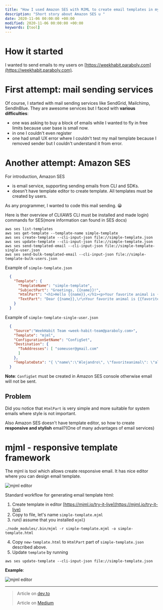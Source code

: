 ```yaml
---
title: "How I used Amazon SES with MJML to create email templates in my side-project"
description: "Short story about Amazon SES u "
date: 2020-11-06 00:00:00 +00:00
modified: 2020-11-06 00:00:00 +00:00
keywords: [tool]
---
```


# How it started

I wanted to send emails to my users on [https://weekhabit.paraboly.com](https://weekhabit.paraboly.com). 


# First attempt: mail sending services

Of course, I started with mail sending services like SendGrid, Mailchimp, SendInBlue. They are awesome services but I faced with **various difficulties**:
- one was asking to buy a block of emails while I wanted to fly in free limits because user base is small now.
- in one I couldn't even register
- one had small UX error where I couldn't test my mail template because I removed sender but I couldn't understand it from error.

# Another attempt: Amazon SES

For introduction, Amazon SES 
- is email service, supporting sending emails from CLI and SDKs.
- doesn't have template editor to create template. All templates must be created by users.

As any programmer, I wanted to code this mail sending. 😀

Here is ther overview of CLI(AWS CLI must be installed and made login) commands for SES(more information can found in SES docs)

```shell
aws ses list-templates
aws ses get-template --template-name simple-template
aws ses create-template --cli-input-json file://simple-template.json
aws ses update-template --cli-input-json file://simple-template.json
aws ses send-templated-email --cli-input-json file://simple-template-single-user.json
aws ses send-bulk-templated-email --cli-input-json file://simple-template-bulk-users.json
```

Example of `simple-template.json`
```json
  {
    "Template": {
      "TemplateName": "simple-template",
      "SubjectPart": "Greetings, {{name}}!",
      "HtmlPart": "<h1>Hello {{name}},</h1><p>Your favorite animal is {{favoriteanimal}}.</p>",
      "TextPart": "Dear {{name}},\r\nYour favorite animal is {{favoriteanimal}}."
    }
  }
```

Example of `simple-template-single-user.json`
```json
  {
    "Source":"WeekHabit Team <week-habit-team@paraboly.com>",
    "Template": "mjml",
    "ConfigurationSetName": "ConfigSet",
    "Destination": {
      "ToAddresses": [ "someuser@gmail.com"
      ]
    },
    "TemplateData": "{ \"name\":\"Alejandro\", \"favoriteanimal\": \"alligator\" }"
  }
```

**Note**: `ConfigSet` must be created in Amazon SES console otherwise email will not be sent.

## Problem

Did you notice that `HtmlPart` is  very simple and more suitable for system emails where style is not important.

Also Amazon SES doesn't have template editor, so how to create **responsive and stylish** email?(One of many advantages of email services)


# mjml - responsive template framework

The mjml is tool which allows create responsive email. It has nice editor where you can design email template.


![mjml editor](/amazon-ses-mjml-email-template/mjml-editor.png)


Standard workflow for generating email template html:

1. Create template in editor [https://mjml.io/try-it-live](https://mjml.io/try-it-live)
2. Copy to file, let's name `simple-template.mjml`
3. run(I assume that you installed `mjml`) 
```shell
./node_modules/.bin/mjml -r simple-template.mjml -o simple-template.html
```
4. Copy `new-template.html` to `HtmlPart` part of `simple-template.json` described above.
5. Update `template` by running 

```shell
aws ses update-template --cli-input-json file://simple-template.json
```

**Example**:

![mjml editor](/amazon-ses-mjml-email-template/mjml-example.png)


---

> Article on [dev.to](https://dev.to/nurgasemetey/how-i-used-amazon-ses-with-mjml-to-create-email-templates-in-my-side-project-3oi9)
>
> Article on [Medium](https://nurgasemetey.medium.com/how-i-used-amazon-ses-with-mjml-to-create-email-templates-in-my-side-project-8118c88ae047)